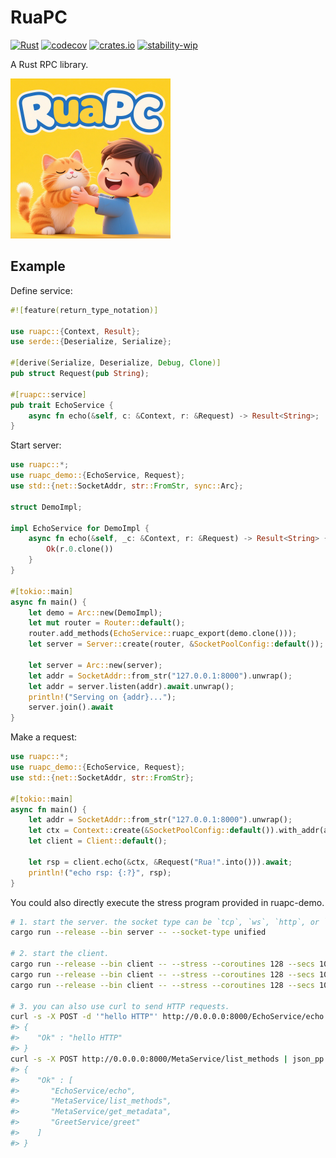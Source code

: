 # RuaPC

[![Rust](https://github.com/SF-Zhou/ruapc/actions/workflows/rust.yml/badge.svg)](https://github.com/SF-Zhou/ruapc/actions/workflows/rust.yml)
[![codecov](https://codecov.io/gh/SF-Zhou/ruapc/graph/badge.svg?token=G3US2MDB26)](https://codecov.io/gh/SF-Zhou/ruapc)
[![crates.io](https://img.shields.io/crates/v/ruapc.svg)](https://crates.io/crates/ruapc)
[![stability-wip](https://img.shields.io/badge/stability-wip-lightgrey.svg)](https://github.com/mkenney/software-guides/blob/master/STABILITY-BADGES.md#work-in-progress)

A Rust RPC library.

<img src="docs/logo.png" alt="RuaPC" width="256" height="256">

## Example

Define service:

```rust
#![feature(return_type_notation)]

use ruapc::{Context, Result};
use serde::{Deserialize, Serialize};

#[derive(Serialize, Deserialize, Debug, Clone)]
pub struct Request(pub String);

#[ruapc::service]
pub trait EchoService {
    async fn echo(&self, c: &Context, r: &Request) -> Result<String>;
}
```

Start server:

```rust
use ruapc::*;
use ruapc_demo::{EchoService, Request};
use std::{net::SocketAddr, str::FromStr, sync::Arc};

struct DemoImpl;

impl EchoService for DemoImpl {
    async fn echo(&self, _c: &Context, r: &Request) -> Result<String> {
        Ok(r.0.clone())
    }
}

#[tokio::main]
async fn main() {
    let demo = Arc::new(DemoImpl);
    let mut router = Router::default();
    router.add_methods(EchoService::ruapc_export(demo.clone()));
    let server = Server::create(router, &SocketPoolConfig::default());

    let server = Arc::new(server);
    let addr = SocketAddr::from_str("127.0.0.1:8000").unwrap();
    let addr = server.listen(addr).await.unwrap();
    println!("Serving on {addr}...");
    server.join().await
}
```

Make a request:

```rust
use ruapc::*;
use ruapc_demo::{EchoService, Request};
use std::{net::SocketAddr, str::FromStr};

#[tokio::main]
async fn main() {
    let addr = SocketAddr::from_str("127.0.0.1:8000").unwrap();
    let ctx = Context::create(&SocketPoolConfig::default()).with_addr(addr);
    let client = Client::default();

    let rsp = client.echo(&ctx, &Request("Rua!".into())).await;
    println!("echo rsp: {:?}", rsp);
}
```

You could also directly execute the stress program provided in ruapc-demo.

```bash
# 1. start the server. the socket type can be `tcp`, `ws`, `http`, or `unified`, where `unified` supports TCP, WebSocket, and HTTP protocols simultaneously.
cargo run --release --bin server -- --socket-type unified

# 2. start the client.
cargo run --release --bin client -- --stress --coroutines 128 --secs 10 --socket-type tcp
cargo run --release --bin client -- --stress --coroutines 128 --secs 10 --socket-type ws
cargo run --release --bin client -- --stress --coroutines 128 --secs 10 --socket-type http

# 3. you can also use curl to send HTTP requests.
curl -s -X POST -d '"hello HTTP"' http://0.0.0.0:8000/EchoService/echo | json_pp
#> {
#>    "Ok" : "hello HTTP"
#> }
curl -s -X POST http://0.0.0.0:8000/MetaService/list_methods | json_pp
#> {
#>    "Ok" : [
#>       "EchoService/echo",
#>       "MetaService/list_methods",
#>       "MetaService/get_metadata",
#>       "GreetService/greet"
#>    ]
#> }
```
